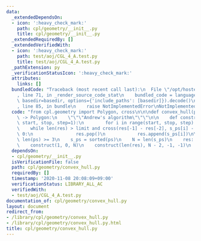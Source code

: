 ```yaml
---
data:
  _extendedDependsOn:
  - icon: ':heavy_check_mark:'
    path: cpl/geometry/__init__.py
    title: cpl/geometry/__init__.py
  _extendedRequiredBy: []
  _extendedVerifiedWith:
  - icon: ':heavy_check_mark:'
    path: test/aoj/CGL_4_A.test.py
    title: test/aoj/CGL_4_A.test.py
  _pathExtension: py
  _verificationStatusIcon: ':heavy_check_mark:'
  attributes:
    links: []
  bundledCode: "Traceback (most recent call last):\n  File \"/opt/hostedtoolcache/Python/3.9.0/x64/lib/python3.9/site-packages/onlinejudge_verify/documentation/build.py\"\
    , line 71, in _render_source_code_stat\n    bundled_code = language.bundle(stat.path,\
    \ basedir=basedir, options={'include_paths': [basedir]}).decode()\n  File \"/opt/hostedtoolcache/Python/3.9.0/x64/lib/python3.9/site-packages/onlinejudge_verify/languages/python.py\"\
    , line 85, in bundle\n    raise NotImplementedError\nNotImplementedError\n"
  code: "from cpl.geometry import Polygon, cross\n\n\ndef convex_hull(ps: Polygon)\
    \ -> Polygon:\n    \"\"\"Andrew's algorithm\"\"\"\n\n    def construct(limit,\
    \ start, stop, step=1):\n        for i in range(start, stop, step):\n        \
    \    while len(res) > limit and cross(res[-1] - res[-2], s_ps[i] - res[-1]) <\
    \ 0:\n                res.pop()\n            res.append(s_ps[i])\n\n    assert\
    \ len(ps) >= 3\n    s_ps = sorted(ps)\n    N = len(s_ps)\n    res: Polygon = []\n\
    \    construct(1, 0, N)\n    construct(len(res), N - 2, -1, -1)\n    return res[:-1]\n"
  dependsOn:
  - cpl/geometry/__init__.py
  isVerificationFile: false
  path: cpl/geometry/convex_hull.py
  requiredBy: []
  timestamp: '2020-11-08 20:08:09+09:00'
  verificationStatus: LIBRARY_ALL_AC
  verifiedWith:
  - test/aoj/CGL_4_A.test.py
documentation_of: cpl/geometry/convex_hull.py
layout: document
redirect_from:
- /library/cpl/geometry/convex_hull.py
- /library/cpl/geometry/convex_hull.py.html
title: cpl/geometry/convex_hull.py
---
```

